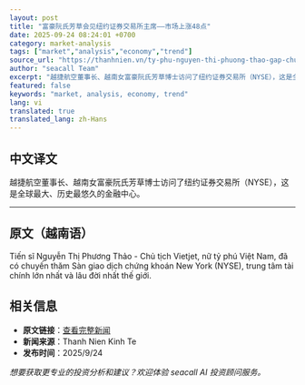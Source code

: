 ```yaml
---
layout: post
title: "富豪阮氏芳草会见纽约证券交易所主席——市场上涨48点"
date: 2025-09-24 08:24:01 +0700
category: market-analysis
tags: ["market","analysis","economy","trend"]
source_url: "https://thanhnien.vn/ty-phu-nguyen-thi-phuong-thao-gap-chu-tich-nyse-thi-truong-tang-48-diem-185250924110850903.htm"
author: "seacall Team"
excerpt: "越捷航空董事长、越南女富豪阮氏芳草博士访问了纽约证券交易所（NYSE），这是全球最大、历史最悠久的金融中心。..."
featured: false
keywords: "market, analysis, economy, trend"
lang: vi
translated: true
translated_lang: zh-Hans
---
```


## 中文译文

越捷航空董事长、越南女富豪阮氏芳草博士访问了纽约证券交易所（NYSE），这是全球最大、历史最悠久的金融中心。

---

## 原文（越南语）

Tiến sĩ Nguyễn Thị Phương Thảo - Chủ tịch Vietjet, nữ tỷ ph&uacute; Việt Nam, đ&atilde; c&oacute; chuyến thăm S&agrave;n giao dịch chứng kho&aacute;n New York (NYSE), trung t&acirc;m t&agrave;i ch&iacute;nh lớn nhất v&agrave; l&acirc;u đời nhất thế giới.

## 相关信息

- **原文链接**：[查看完整新闻](https://thanhnien.vn/ty-phu-nguyen-thi-phuong-thao-gap-chu-tich-nyse-thi-truong-tang-48-diem-185250924110850903.htm)
- **新闻来源**：Thanh Nien Kinh Te
- **发布时间**：2025/9/24

*想要获取更专业的投资分析和建议？欢迎体验 seacall AI 投资顾问服务。*